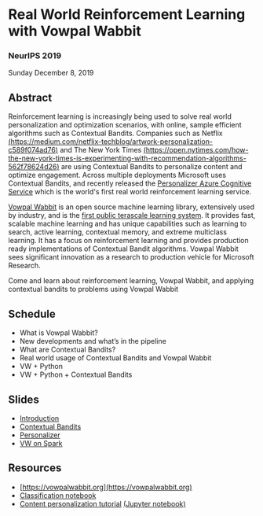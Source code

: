 # Real World Reinforcement Learning with Vowpal Wabbit

### NeurIPS 2019
Sunday December 8, 2019  

## Abstract
Reinforcement learning is increasingly being used to solve real world personalization and optimization scenarios, with online, sample efficient algorithms such as Contextual Bandits. Companies such as Netflix [(https://medium.com/netflix-techblog/artwork-personalization-c589f074ad76)](https://medium.com/netflix-techblog/artwork-personalization-c589f074ad76) and The New York Times [(https://open.nytimes.com/how-the-new-york-times-is-experimenting-with-recommendation-algorithms-562f78624d26)](https://open.nytimes.com/how-the-new-york-times-is-experimenting-with-recommendation-algorithms-562f78624d26) are using Contextual Bandits to personalize content and optimize engagement. Across multiple deployments Microsoft uses Contextual Bandits, and recently released the [Personalizer Azure Cognitive Service](http://aka.ms/personalizer) which is the world's first real world reinforcement learning service.

[Vowpal Wabbit](https://vowpalwabbit.org) is an open source machine learning library, extensively used by industry, and is the [first public terascale learning system](https://arxiv.org/abs/1110.4198). It provides fast, scalable machine learning and has unique capabilities such as learning to search, active learning, contextual memory, and extreme multiclass learning. It has a focus on reinforcement learning and provides production ready implementations of Contextual Bandit algorithms. Vowpal Wabbit sees significant innovation as a research to production vehicle for Microsoft Research.

Come and learn about reinforcement learning, Vowpal Wabbit, and applying contextual bandits to problems using Vowpal Wabbit

## Schedule

- What is Vowpal Wabbit?
- New developments and what’s in the pipeline
- What are Contextual Bandits?
- Real world usage of Contextual Bandits and Vowpal Wabbit
- VW + Python
- VW + Python + Contextual Bandits 

## Slides
- [Introduction](https://github.com/VowpalWabbit/workshop/blob/master/NeurIPS2019/01_Intro.pdf)
- [Contextual Bandits](https://github.com/VowpalWabbit/workshop/blob/master/NeurIPS2019/02_ContextualBandits.pdf)
- [Personalizer](https://github.com/VowpalWabbit/workshop/blob/master/NeurIPS2019/03_Personalizer.pdf)
- [VW on Spark](https://github.com/VowpalWabbit/workshop/blob/master/NeurIPS2019/04_VWOnSpark.pdf)

## Resources
- [https://vowpalwabbit.org](https://vowpalwabbit.org)
- [Classification notebook](https://mybinder.org/v2/gh/VowpalWabbit/jupyter-notebooks/master?filepath=VW%20classification%20tutorial.ipynb)
- [Content personalization tutorial](https://vowpalwabbit.org/tutorials/cb_simulation.html) [(Jupyter notebook)](https://mybinder.org/v2/gh/VowpalWabbit/jupyter-notebooks/master?filepath=Simulating_a_news_personalization_scenario_using_Contextual_Bandits.ipynb)
